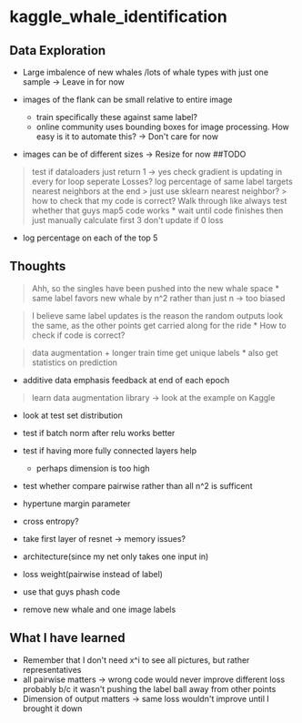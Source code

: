 # kaggle_whale_identification

## Data Exploration
* Large imbalence of new whales /lots of whale types with just one sample
    -> Leave in for now
* images of the flank can be small relative to entire image 
    * train specifically these against same label?
    * online community uses bounding boxes for image processing. How easy is it to automate this?
    -> Don't care for now

* images can be of different sizes
    -> Resize for now
##TODO
> test if dataloaders just return 1 -> yes
> check gradient is updating in every for loop
> seperate Losses?
> log percentage of same label targets 
> nearest neighbors at the end
    > just use sklearn nearest neighbor?
    > how to check that my code is correct? Walk through like always
> test whether that guys map5 code works
    * wait until code finishes then just manually calculate first 3
> don't update if 0 loss

* log percentage on each of the top 5
## Thoughts

> Ahh, so the singles have been pushed into the new whale space
    * same label favors new whale by n^2 rather than just n -> too biased

> I believe same label updates is the reason the random outputs look the same, as the other points get carried along for the ride
    * How to check if code is correct?

> data augmentation + longer train time
> get unique labels
    * also get statistics on prediction

* additive data emphasis feedback at end of each epoch

    


> learn data augmentation library -> look at the example on Kaggle
* look at test set distribution

* test if batch norm after relu works better 
* test if having more fully connected layers help 
    * perhaps dimension is too high
* test whether compare pairwise rather than all n^2 is sufficent
* hypertune margin parameter
* cross entropy?
* take first layer of resnet -> memory issues?
* architecture(since my net only takes one input in)    
* loss weight(pairwise instead of label)
* use that guys phash code
* remove new whale and one image labels

## What I have learned
* Remember that I don't need x^i to see all pictures, but rather representatives
* all pairwise matters -> wrong code would never improve different loss probably b/c it wasn't pushing the label ball away from other points
* Dimension of output matters -> same loss wouldn't improve until I brought it down
